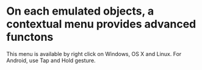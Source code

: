 # On each emulated objects, a contextual menu provides advanced functons #


This menu is available by right click on Windows, OS X and Linux. For Android, use Tap and Hold gesture.
